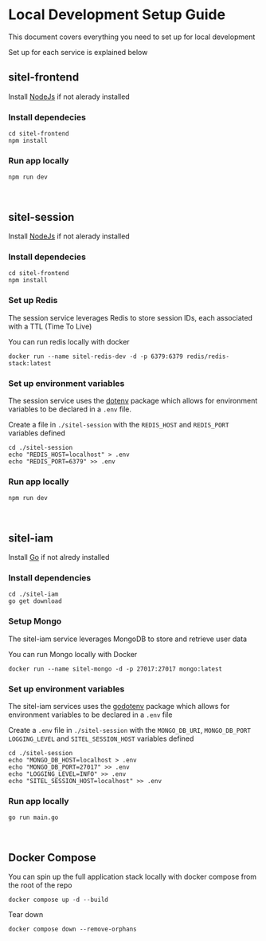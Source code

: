 # Local Development Setup Guide

This document covers everything you need to set up for local development

Set up for each service is explained below

## sitel-frontend

Install [NodeJs](https://nodejs.org/en) if not alerady installed

### Install dependecies
```
cd sitel-frontend
npm install
```

### Run app locally
```
npm run dev
```

<br>

## sitel-session
Install [NodeJs](https://nodejs.org/en) if not alerady installed

### Install dependecies
```
cd sitel-frontend
npm install
```

### Set up Redis
The session service leverages Redis to store session IDs, each associated with a TTL (Time To Live)

You can run redis locally with docker

```
docker run --name sitel-redis-dev -d -p 6379:6379 redis/redis-stack:latest
```

### Set up environment variables
The session service uses the [dotenv](https://www.npmjs.com/package/dotenv) package which allows for environment variables to be declared in a `.env` file. 

Create a file in `./sitel-session` with the `REDIS_HOST` and `REDIS_PORT` variables defined
```
cd ./sitel-session
echo "REDIS_HOST=localhost" > .env
echo "REDIS_PORT=6379" >> .env
```

### Run app locally
```
npm run dev
```

<br>

## sitel-iam
Install [Go](https://go.dev/) if not alredy installed

### Install dependencies
```
cd ./sitel-iam
go get download
```

### Setup Mongo
The sitel-iam service leverages MongoDB to store and retrieve user data

You can run Mongo locally with Docker
```
docker run --name sitel-mongo -d -p 27017:27017 mongo:latest
```

### Set up environment variables
The sitel-iam services uses the [godotenv](https://github.com/joho/godotenv) package which allows for environment variables to be declared in a `.env` file

Create a `.env` file in `./sitel-session` with the `MONGO_DB_URI`, `MONGO_DB_PORT` `LOGGING_LEVEL` and `SITEL_SESSION_HOST` variables defined
```
cd ./sitel-session
echo "MONGO_DB_HOST=localhost > .env
echo "MONGO_DB_PORT=27017" >> .env
echo "LOGGING_LEVEL=INFO" >> .env
echo "SITEL_SESSION_HOST=localhost" >> .env
```

### Run app locally
```
go run main.go
```

<br>

## Docker Compose
You can spin up the full application stack locally with docker compose from the root of the repo
```
docker compose up -d --build
```

Tear down
```
docker compose down --remove-orphans
```
